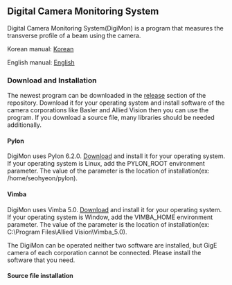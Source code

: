 Digital Camera Monitoring System
-------------

Digital Camera Monitoring System(DigiMon) is a program that measures the transverse profile of a beam using the camera.

Korean manual: [Korean](https://github.com/Somhammer/DigiMon/blob/master/README_KR.md)

English manual: [English](https://github.com/Somhammer/DigiMon/blob/master/README.md)

### Download and Installation

The newest program can be downloaded in the [release](https://github.com/Somhammer/DigiMon/releases) section of the repository.
Download it for your operating system and install software of the camera corporations like Basler and Allied Vision then you can use the program. 
If you download a source file, many libraries should be needed additionally.

#### Pylon

DigiMon uses Pylon 6.2.0. [Download](https://www.baslerweb.com/en/sales-support/downloads/software-downloads/) and install it for your operating system.
If your operating system is Linux, add the PYLON_ROOT environment parameter. The value of the parameter is the location of installation(ex: /home/seohyeon/pylon).

#### Vimba

DigiMon uses Vimba 5.0. [Download](https://www.alliedvision.com/en/products/vimba-sdk/#c1497) and install it for your operating system.
If your operating system is Window, add the VIMBA_HOME environment parameter. The value of the parameter is the location of installation(ex: C:\Program Files\Allied Vision\Vimba_5.0).

The DigiMon can be operated neither two software are installed, but GigE camera of each corporation cannot be connected. Please install the software that you need.

#### Source file installation

